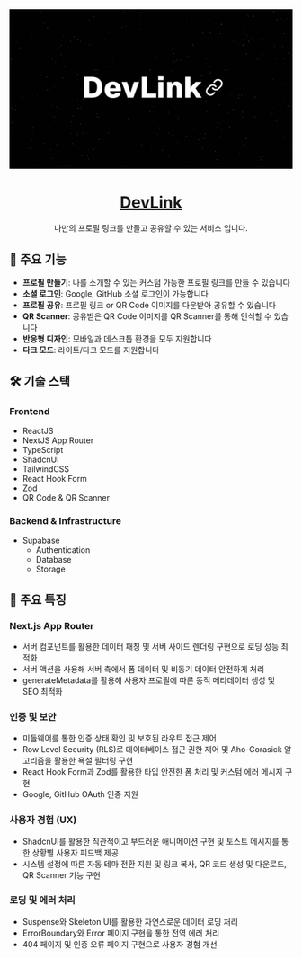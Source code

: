 <a href="https://dev-link-iota.vercel.app">
  <img src="./public/logo2.webp" alt="Logo Image">
  <h1 align="center">DevLink</h1>
</a>

<p align="center">
 나만의 프로필 링크를 만들고 공유할 수 있는 서비스 입니다.
</p>

## 🌟 주요 기능

- **프로필 만들기**: 나를 소개할 수 있는 커스텀 가능한 프로필 링크를 만들 수 있습니다
- **소셜 로그인**: Google, GitHub 소셜 로그인이 가능합니다
- **프로필 공유**: 프로필 링크 or QR Code 이미지를 다운받아 공유할 수 있습니다
- **QR Scanner**: 공유받은 QR Code 이미지를 QR Scanner를 통해 인식할 수 있습니다
- **반응형 디자인**: 모바일과 데스크톱 환경을 모두 지원합니다
- **다크 모드**: 라이트/다크 모드를 지원합니다

## 🛠 기술 스택

### Frontend

- ReactJS
- NextJS App Router
- TypeScript
- ShadcnUI
- TailwindCSS
- React Hook Form
- Zod
- QR Code & QR Scanner

### Backend & Infrastructure

- Supabase
  - Authentication
  - Database
  - Storage

## 🎯 주요 특징

### Next.js App Router

- 서버 컴포넌트를 활용한 데이터 패칭 및 서버 사이드 렌더링 구현으로 로딩 성능 최적화
- 서버 액션을 사용해 서버 측에서 폼 데이터 및 비동기 데이터 안전하게 처리
- generateMetadata를 활용해 사용자 프로필에 따른 동적 메타데이터 생성 및 SEO 최적화

### 인증 및 보안

- 미들웨어를 통한 인증 상태 확인 및 보호된 라우트 접근 제어
- Row Level Security (RLS)로 데이터베이스 접근 권한 제어 및 Aho-Corasick 알고리즘을 활용한 욕설 필터링 구현
- React Hook Form과 Zod를 활용한 타입 안전한 폼 처리 및 커스텀 에러 메시지 구현
- Google, GitHub OAuth 인증 지원

### 사용자 경험 (UX)

- ShadcnUI를 활용한 직관적이고 부드러운 애니메이션 구현 및 토스트 메시지를 통한 상황별 사용자 피드백 제공
- 시스템 설정에 따른 자동 테마 전환 지원 및 링크 복사, QR 코드 생성 및 다운로드, QR Scanner 기능 구현

### 로딩 및 에러 처리

- Suspense와 Skeleton UI를 활용한 자연스로운 데이터 로딩 처리
- ErrorBoundary와 Error 페이지 구현을 통한 전역 에러 처리
- 404 페이지 및 인증 오류 페이지 구현으로 사용자 경험 개선
